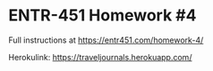 # ENTR-451 Homework #4

Full instructions at https://entr451.com/homework-4/


Herokulink:
https://traveljournals.herokuapp.com/
